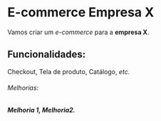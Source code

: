 # E-commerce Empresa X

Vamos criar um _e-commerce_ para a **empresa X**.

## Funcionalidades:

Checkout, Tela de produto, Catálogo, *etc.*

###### Melhorias:

_**Melhoria 1, Melhoria2.**_